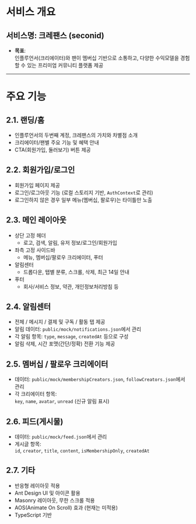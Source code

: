 # 서비스 개요

## 서비스명: **크레팬스 (seconid)**

- **목표**:  
  인플루언서(크리에이터)와 팬이 멤버십 기반으로 소통하고, 다양한 수익모델을 경험할 수 있는 프리미엄 커뮤니티 플랫폼 제공

---

# 주요 기능

## 2.1. 랜딩/홈

- 인플루언서의 두번째 계정, 크레팬스의 가치와 차별점 소개
- 크리에이터/팬별 주요 기능 및 혜택 안내
- CTA(회원가입, 둘러보기) 버튼 제공

## 2.2. 회원가입/로그인

- 회원가입 페이지 제공
- 로그인/로그아웃 기능 (로컬 스토리지 기반, `AuthContext`로 관리)
- 로그인하지 않은 경우 일부 메뉴(멤버십, 팔로우)는 타이틀만 노출

## 2.3. 메인 레이아웃

- 상단 고정 헤더
  - 로고, 검색, 알림, 유저 정보/로그인/회원가입
- 좌측 고정 사이드바
  - 메뉴, 멤버십/팔로우 크리에이터, 푸터
- 알림센터
  - 드롭다운, 탭별 분류, 스크롤, 삭제, 최근 14일 안내
- 푸터
  - 회사/서비스 정보, 약관, 개인정보처리방침 등

## 2.4. 알림센터

- 전체 / 메시지 / 결제 및 구독 / 활동 탭 제공
- 알림 데이터: `public/mock/notifications.json`에서 관리
- 각 알림 항목: `type`, `message`, `createdAt` 등으로 구성
- 알림 삭제, 시간 포맷(간단/정확) 전환 기능 제공

## 2.5. 멤버십 / 팔로우 크리에이터

- 데이터: `public/mock/membershipCreators.json`, `followCreators.json`에서 관리
- 각 크리에이터 항목:  
  `key`, `name`, `avatar`, `unread` (신규 알림 표시)

## 2.6. 피드(게시물)

- 데이터: `public/mock/feed.json`에서 관리
- 게시글 항목:  
  `id`, `creator`, `title`, `content`, `isMembershipOnly`, `createdAt`

## 2.7. 기타

- 반응형 레이아웃 적용
- Ant Design UI 및 아이콘 활용
- Masonry 레이아웃, 무한 스크롤 적용
- AOS(Animate On Scroll) 효과 (현재는 미적용)
- TypeScript 기반
